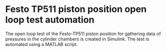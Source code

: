 # Festo TP511 piston position open loop test automation
The open loop test of the Festo-TP511 piston position for gathering data of pressures in the cylinder chambers is created in Simulink. The test is automated using a MATLAB script.
